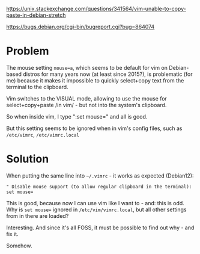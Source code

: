 https://unix.stackexchange.com/questions/341564/vim-unable-to-copy-paste-in-debian-stretch

https://bugs.debian.org/cgi-bin/bugreport.cgi?bug=864074

# Problem

The mouse setting `mouse=a`, which seems to be default for vim on Debian-based distros for many years now (at least since 2015?), is problematic (for me) because it makes it impossible to quickly select+copy text from the terminal to the clipboard.

Vim switches to the VISUAL mode, allowing to use the mouse for select+copy+paste /in vim/ - but not into the system's clipboard.

So when inside vim, I type ":set mouse=" and all is good.

But this setting seems to be ignored when in vim's config files, such as `/etc/vimrc`, `/etc/vimrc.local`


# Solution

When putting the same line into `~/.vimrc` - it works as expected (Debian12):

```
" Disable mouse support (to allow regular clipboard in the terminal):
set mouse=
```

This is good, because now I can use vim like I want to - and: this is odd.
Why is `set mouse=` ignored in `/etc/vim/vimrc.local`, but all other settings from in there are loaded?

Interesting. And since it's all FOSS, it must be possible to find out why - and fix it.

Somehow.
